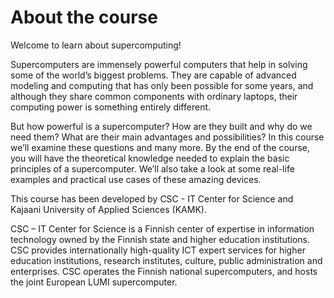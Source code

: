 # About the course

Welcome to learn about supercomputing!

Supercomputers are immensely powerful computers that help in solving some of the world’s biggest problems. They are capable of advanced modeling and computing that has only been possible for some years, and although they share common components with ordinary laptops, their computing power is something entirely different.

But how powerful is a supercomputer? How are they built and why do we need them? What are their main advantages and possibilities? In this course we’ll examine these questions and many more. By the end of the course, you will have the theoretical knowledge needed to explain the basic principles of a supercomputer. We’ll also take a look at some real-life examples and practical use cases of these amazing devices.

This course has been developed by CSC - IT Center for Science and Kajaani University of Applied Sciences (KAMK).

CSC – IT Center for Science is a Finnish center of expertise in information technology owned by the Finnish state and higher education institutions. CSC provides internationally high-quality ICT expert services for higher education institutions, research institutes, culture, public administration and enterprises. CSC operates the Finnish national supercomputers, and hosts the joint European LUMI supercomputer.
